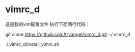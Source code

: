 # vimrc_d
这是我的vim配置文件
执行下面两行代码：

git clone https://github.com/tryangel/vimrc_d.git ~/.vimrc_d

./.vimrc_d/install_vimrc.sh
